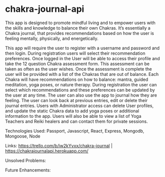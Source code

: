 # chakra-journal-api
This app is designed to promote mindful living and to empower users with the skills and knowledge to balance their own Chakras. It’s essentially a Chakra journal, that provides recommendations based on how the user is feeling mentally, physically, and energetically.

This app will require the user to register with a username and password and then login. During registration users will select their recommendation preferences. Once logged in the User will be able to access their profile and take the 12 question Chakra assessment form. This assessment can be taken as often as the user wishes. Once the assessment is complete the user will be provided with a list of the Chakras that are out of balance. Each Chakra will have recommendations on how to balance: mantra, guided meditation, yoga poses, or nature therapy. During registration the user can select which recommendations and these preferences can be updated by the user at any time. The user can also use the app to journal how they are feeling. The user can look back at previous entries, edit or delete their journal entries. Users with Administrator access can delete User profiles, and update the static Chakra data to add yoga poses or additional information to the app. Users will also be able to view a list of Yoga Teachers and Reiki healers and can contact them for private sessions.

Technologies Used: Passport, Javascript, React, Express, Mongodb, Mongoose, Node

Links: https://trello.com/b/iw2kYvxx/chakra-journal | https://chakrajournalapi.herokuapp.com/

Unsolved Problems:

Future Enhancements:
